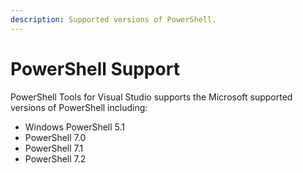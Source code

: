 ```yaml
---
description: Supported versions of PowerShell.
---
```


# PowerShell Support

PowerShell Tools for Visual Studio supports the Microsoft supported versions of PowerShell including:&#x20;

* Windows PowerShell 5.1
* PowerShell 7.0
* PowerShell 7.1
* PowerShell 7.2
